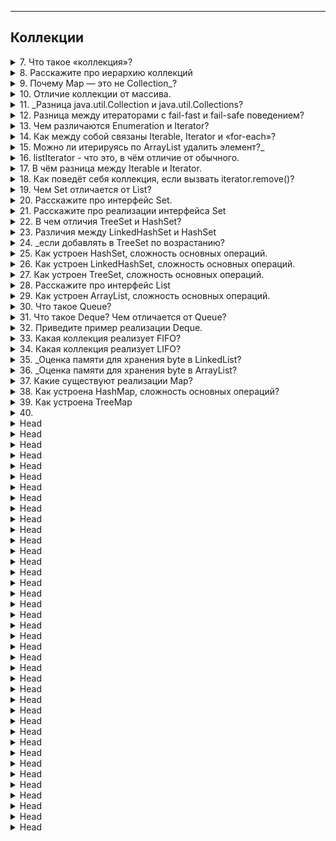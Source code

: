 
---
## Коллекции



<details>
        <summary>7. Что такое «коллекция»?</summary>

## Что такое «коллекция»?   

**Коллекция** —  это объект _(динамические структуры данных)_, который хранит набор элементов одного типа.   
✔ Позволяют хранить большое количество элементов.   
✔ Имеют гибкий размер (можно добавлять и удалять элементы).   
✔ Реализуют разные структуры данных (списки, множества, очереди).   

> Поддерживают **три** основные операции:
> * **Добавление** элементов в коллекцию.
> * **Удаление** элементов.
> * **Изменение** элементов.   








Коллекции обеспечивают эффективный доступ к данным, 
а также могут поддерживать различные принципы хранения 
и упорядочивания элементов.

---

```text
***** из методички *****
"Коллекция – это объект, который содержит набор объектов одного типа. Каждый из этих объектов в коллекции называется элементом. 
Коллекции - это хранилища или контейнеры, поддерживающие различные способы накопления и упорядочения объектов с целью обеспечения возможностей эффективного доступа к ним. 
Они представляют собой реализацию абстрактных структур данных, поддерживающих 
три основные операции:
добавление нового элемента в коллекцию;
удаление элемента из коллекции;
изменение элемента в коллекции.

Какие есть типы коллекций? Как они характеризуются?
- Set - неупорядоченное множество уникальных (по equals) объектов. Set откажется добавлять объект, если такой объект в нем уже есть.
- List - упорядоченный список объектов (в том числе одинаковых).
- Queue - очередь ждущих обработки объектов. По запросу выдает один самый приоритетный объект. Бывает очередь FIFO, бывает Priority.
- Map - множество объектов-пар вида ключ --> значение.
```
---
</details>



<details>
        <summary>8. Расскажите про иерархию коллекций</summary>

## Расскажите про иерархию коллекций

![Иерархия коллекций](/ITM/ITM01_Core2/imgs/2025-02-28_12-59-58.png)

🔹 **Какие есть типы коллекций?**
1. `Set` (**множество**)
> * Хранит **только уникальные элементы** (сравнение по `equals`).
> * Не гарантирует порядок (кроме `LinkedHashSet`, который сохраняет порядок добавления).
> 
2. `List` (**список**)
> * Хранит элементы **в упорядоченном виде** (_индексация поддерживается_).
> * Разрешает **дубликаты**.
> 
3. `Queue` (**очередь**)
> * Работает по принципу **FIFO** (_первым пришел – первым вышел_) или **по приоритету**.
> * Применяется для управления **потоками данных и обработки задач**.
> 
4. `Deque` (_Double-ended Queue_) — **двусторонняя очередь**. Появилась в Java 6
> * добавлять и удалять элементы  можно с обоих концов.
> * `ArrayDeque` — быстрая, но **не потокобезопасная**
> * `LinkedList` — медленнее, но поддерживает `null`
> 
5. `Set ` (**Множество, _только уникальные элементы_**)
> * `HashSet` (_Java 2_) — быстрая, **не гарантирует порядок**.
> * `LinkedHashSet` (_Java 4_) — сохраняет **порядок** добавления.
> * `TreeSet` (_Java 2_) — **отсортированное** множество (_реализует `SortedSet`_).
> > **Основные методы**:
> > * `add(e)`, `remove(o)`, `contains(o)`, `size()`, `isEmpty()`, `clear()` — основные операции.
> > * `iterator()`, `toArray()` — обход.
> > * `addAll(c)` — объединение.
> 
6. `SortedSet` (**интерфейс, расширяющий Set**) элементы хранятся в **отсортированном** порядке.
> * `TreeSet` — основан на `TreeMap`, сортирует по `Comparable` или _Comparator_
> > Основные методы:
> > * `first()`, `last()` — первый и последний элемент.
> > * `headSet(e)`, `tailSet(e)`, `subSet(e1, e2)` — подмножества. 
>
7. `NavigableSet ` (**расширение `SortedSet`**) добавляет навигацию.
> > Основные методы:
> > * `lower(e)`, `floor(e)`, `ceiling(e)`, `higher(e)` — поиск ближайших элементов.
> > * `pollFirst()`, `pollLast()` — удаление крайних элементов.
> > * `descendingSet()`, `descendingIterator()` — обратный порядок.

8. `Map` (**отображение**)
> * Хранит пары **ключ → значение**.
> * Ключи уникальны, а значения могут повторяться.
> * Не относится к Collection, но является частью Java Collections Framework.
> * [Дополнительно](https://vk.com/@devhut-chto-budet-esli-ne-pereopredelit-metody-equals-i-hashcode):
    > `HashMap`_: время поиска объекта в лучшем случае может быть **О(1)**,_
    > _в худшем (если все объекты имеют одинаковый хеш-код) **О(n)**_

9. `SortedMap` — (_упорядоченная **Map**_), сортируется **по ключам**.
> > Основные методы:
> > * `firstKey()`, `lastKey()` — первый и последний ключ.
> > * `headMap(k)`, `tailMap(k)`, `subMap(k1, k2)` — части карты.
> > * `comparator()` — используется ли свой компаратор.
> 

![Иерархия коллекций](/ITM/ITM01_Core2/imgs/2025-03-11_11-48-07.png)

```text
***** из методички *****
см. скрин выше.
```
---
</details>



<details>
        <summary>9. Почему Map — это не Collection_?</summary>

## Почему Map — это не Collection, в то время как List и Set являются Collection?

`Map` хранит пары "**ключ-значение**", а `Collection` — набор **отдельных** элементов.

**Основные отличия**:
> * У `Map` нет `iterator()`, так как можно итерироваться по **ключам**, **значениям** или **парам**.
> * В `Collection` элементы добавляются через `add()`, а в `Map` — через `put(key, value)`.
> * `Map` предоставляет `keySet()`, `values()`, `entrySet()`, но сам **не является** `Collection`.

Однако `Map` — часть **Java Collections Framework**.

```text
***** из методички *****
 Коллекция (List и Set) представляет собой 
 совокупность некоторых элементов 
(обычно экземпляров одного класса).

 Map -это совокупность пар "ключ"-"значение".
У map нет итерабл, не понятно по чему проводить итерацию
```
---
</details>



<details>
        <summary>10. Отличие коллекции от массива. </summary>

## Отличие коллекции от массива.

1. **Размер**: массив фиксирован, коллекции динамически расширяются.
2. **Изменяемость**: массив нельзя сделать неизменяемым, `final` защищает только ссылку. 
Коллекции могут быть **read-only**.
3. **Функциональность**: коллекции предлагают больше методов для работы с данными.
4. **Типы данных**: массивы поддерживают **примитивы и объекты**, 
коллекции — только **ссылочные типы** (_из-за параметризации_).

```text
***** из методички *****
1. Массивы имеют фиксированный размер при создании, коллекции динамически расширяются. 
2. У массивов нет защиты от изменений. final действует на ссылку, а не на массив. 
3. Коллекции могут разрешать чтение, но запрещать изменение содержимого. 
4. Коллекции имеют полное разнообразие методов. 
5. Коллекции работают только с элементами ссылочного типа, 
потому что они автоматически параметризированы.
"
```
---
</details>



<details>
        <summary>11. _Разница java.util.Collection и java.util.Collections?</summary>

## В чем разница между java.util.Collection и java.util.Collections?

* `Collection` — **корневой интерфейс** _Java Collections Framework_,   
определяющий базовые операции (`add()`, `remove()`, `contains()`, _итерацию и др._).


* `Collections` — утилитный класс со статическими методами для работы 
с коллекциями (_сортировка, синхронизация, создание неизменяемых коллекций и др._).

`Collection` — это **база** для всех коллекций, а   
`Collections` — **набор вспомогательных методов** для их обработки.

```text
***** из методички *****

Класс java.util.Collections содержит исключительно 
статические методы для работы с коллекциями. 
В них входят методы, реализующие полиморфные алгоритмы 
(такие алгоритмы, использование которых 
возможно с разными видами структур данных), 
"оболочки", возвращающие новую коллекцию с инкапсулированной 
указанной структурой данных и некоторые другие методы. 

java.util.Collection - это корневой 
интерфейс Java Collections Framework. 
Этот интерфейс в основном применяется там, 
где требуется высокий уровень абстракции, 
например, в классе java.util.Collections.
```
---
</details>



<details>
        <summary>12. Разница между итераторами с fail-fast и fail-safe поведением?</summary>

## Какая разница между итераторами с `fail-fast` и `fail-safe` поведением? (_С примерами_)

* **Fail-safe**: Итератор работает с **копией коллекции**, поэтому изменения 
  в оригинальной коллекции во время итерации **не приводят к исключениям**.   
  Такой итератор **не вызывает** исключений при модификации коллекции.   
**Пример**: `ConcurrentHashMap`, `CopyOnWriteArrayList`, `CopyOnWriteArrayList`.


* **Fail-fast**: Итератор **сразу** генерирует `ConcurrentModificationException`, если коллекция 
  изменяется во время итерации.   
  Такой итератор **быстрее**, но **не защищает** от изменений коллекции.   
**Пример**: `ArrayList`, `LinkedList`, `Vector`, `Hashtable`.

```text
***** из методички *****

 Итератор fail-safe не вызывает исключений 
 при изменении структуры коллекции, 
 потому что работает с её клоном.
   Пример fail-safe - CopyOnWriteArrayList 
   и итератор keySet коллекции ConcurrentHashMap.

 Итератор fail-fast генерирует исключение 
 ConcurrentModificationException, 
 если коллекция меняется во время итерации, 
 но работает быстрее.
   Пример fail-fast - Vector и Hashtable."
```
---
</details>



<details>
        <summary>13. Чем различаются Enumeration и Iterator?</summary>

##  Чем различаются Enumeration и Iterator?

**Iterator** был введен в **Java 2** для замены **Enumeration** и рекомендуется к использованию.

📌 **Главные отличия**:
1. 🔹 **Удаление элементов**:
* **Enumeration** ❌ не позволяет удалять элементы.
* **Iterator** ✅ предоставляет метод `remove()`.

2. 🔹 **Читаемость кода**:
* В Iterator изменены названия методов для удобства:
> * `hasNext()` вместо `hasMoreElements()`.
> * `next()` вместо `nextElement()`.

3. 🔹 **Современность**:
* **Enumeration** применяется в устаревших коллекциях (`Vector`, `Stack`).
* **Iterator** работает со **всеми** современными коллекциями.

🚀 **Вывод**: Всегда используйте Iterator, так как он более функциональный и удобный.

```text
***** из методички *****
Iterator имеет больше методов работы с коллекциями 
  и был специально введен в java2, вместо Enumeration(interface). 
  Рекоммендуется юзать Iterator.

Оба интерфейса предназначены для обхода коллекции, но есть различия:
-с помощью Enumeration нельзя добавлять/удалять элементы;
-в Iterator исправлены имена методов для повышения читаемости кода (Enumeration.hasMoreElements() соответствует Iterator.hasNext(), Enumeration.nextElement() соответствует Iterator.next() и т.д);
-Enumeration присутствуют в устаревших классах, таких как Vector/Stack, тогда как Iterator есть во всех современных коллекциях.
```
---
</details>



<details>
        <summary>14. Как между собой связаны Iterable, Iterator и «for-each»?</summary>

## Как между собой связаны `Iterable`, `Iterator` и «`for-each`»?

**Связь `Iterable`, `Iterator` и `for-each`**
* ✅ `Iterable` (_с  Java 5_) — **интерфейс**, который должны реализовать классы, 
чтобы их можно было перебирать в `for-each`. 
Он **требует** реализации ~~единственного~~ метода `iterator()`, возвращающего `Iterator`.
* ✅ `Iterator` (_с Java 2 в 1998г._) выполняет фактический обход коллекции (_методы: `hasNext()`, `next()`, `remove()`_).
* ✅ `for-each` (_с Java 5 в 2004г. ,`for (T item : collection)`_) **скрывает** работу итератора, делая код лаконичнее.


🔹 **Ограничение**: В `for-each` **нельзя удалять** элементы, так как итератор остается скрытым.   
🔹 **Расширяемость**: Любой класс, реализующий `Iterable`, **можно** использовать в `for-each`.

```text
***** из методички *****
- Классы, реализующие интерфейс Iterable, 
могут применяться в конструкции forEach, которая использует Iterator.

- При работе с forEach нельзя одновременно «идти по коллекции циклом» 
и удалять из неё элементы. Это всё из-за устройства итератора.

- В цикле forEach использование итератора скрыто полностью. (позволяет сделать код лаконичнее)

- Цикл forEach можно использовать для любых объектов, которые поддерживают итератор. 

Т.е. ты можешь написать свой класс, добавить ему метод iterator() 
и сможешь использовать его объекты в правой части конструкции forEach.
```
---
</details>



<details>
        <summary>15. Можно ли итерируясь по ArrayList удалить элемент?_</summary>

## Можно ли итерируясь по `ArrayList` удалить элемент? Какое вылетит исключение?

🔹 **Да**, но только через `Iterator.remove()`.

Если удалять элемент напрямую (`list.remove(i)`) во время итерации в `for-each` или `for`, 
произойдет `ConcurrentModificationException`, так как `ArrayList` — `fail-fast` 
и **отслеживает** изменения структуры коллекции.

```text
***** из методички *****
Только через Iterator.remove(), 
иначе будет ConcurrentModificationException
сразу после удаления.
```
---
</details>



<details>
        <summary>16. listIterator - что это, в чём отличие от обычного.</summary>

## `listIterator` - что это, в чём отличие от обычного?

`ListIterator` — это **расширенная** версия `Iterator`, предназначенная **только** для `List`.

* **Направление**:
> * `Iterator` двигается только **вперед** (`next()`).
> * `ListIterator` — в **обоих** направлениях (`next()` и `previous()`).

* **Позиционирование**:   
> `ListIterator` указывает **между** элементами (`nextIndex()`, `previousIndex()`),   
> а **не на конкретный** элемент `Iterator`.


* **Изменение списка**:
> * `Iterator` поддерживает **только** `remove()`.
> * `ListIterator` позволяет **добавлять** (`add()`), **удалять** (`remove()`) 
> и **заменять** (`set()`) элементы.

```text
***** из методички *****
"- ListIterator расширяет интерфейс Iterator
- ListIterator может быть использован только для перебора элементов коллекции List;
- Iterator позволяет перебирать элементы только в одном направлении, при помощи метода next(). 
Тогда как ListIterator позволяет перебирать список в обоих направлениях, 
при помощи методов next() и previous();
- ListIterator не указывает на конкретный элемент: его текущая позиция 
располагается между элементами, которые возвращают методы previous() и next().
- При помощи ListIterator можно модифицировать список, добавляя/удаляя элементы 
с помощью методов add() и remove(). Iterator не поддерживает данного функционала. 
```
---
</details>



<details>
        <summary>17. В чём разница между Iterable и Iterator. </summary>

## В чём разница между `Iterable` и `Iterator`?
🔹 `Iterable<T>`— **интерфейс**, представляющий коллекцию, по которой можно итерироваться (`for-each`).    
Содержит **единственный** метод `iterator()`, возвращающий `Iterator<T>`.


🔹 `Iterator<T>` — **объект**, предоставляющий методы для **последовательного 
обхода** элементов (`hasNext()`, `next()`, `remove()`).


📌 `Iterable` — это **контейнер**, а `Iterator` — **механизм** перебора внутри него.

```text
***** из методички *****
Iterable - Он не имеет никакого состояния 
итерации, такого как текущий элемент". 
Проходит все. Вместо этого, 
он имеет один метод, который производит 
Iterator. forEach ()

Iterator - это интерфейс с состоянием 
итерации. Это позволяет проверить, 
если он имеет больше элементов с помощью hasNext() 
и перейти к следующему элементу с помощью next().

Iterable должен быть в состоянии произвести 
любое количество действующих Iterators.

Интерфейс Iterable содержит 
только один абстрактный метод.
```
---
</details>



<details>
        <summary>18. Как поведёт себя коллекция, если вызвать iterator.remove()?</summary>

## Как поведёт себя коллекция, если вызвать `iterator.remove()`?

🔹 **Если** перед `iterator.remove()` был вызван `iterator.next()`, элемент **будет удалён**.   
🔹 В противном случае выбросится `IllegalStateException`.

Удаление через `remove()` безопасно, тогда как удаление элемента коллекции 
иными способами во время итерации может привести к `ConcurrentModificationException`.

```text
***** из методички *****
Если вызову iterator.remove() предшествовал вызов iterator.next(),
 то iterator.remove() удалит элемент коллекции, на который указывает итератор, 
 в противном случае будет выброшено IllegalStateException().
 
Попытка удаления элемента при итерации с помощью цикла приведет к исключению.
```
---
</details>



<details>
        <summary>19. Чем Set отличается от List?</summary>

## Чем Set отличается от List?

1. `List` допускает **дубликаты**, `Set` хранит только **уникальные** элементы.
2. `List` сохраняет **порядок** добавления, `Set` **не гарантирует** порядок 
(_кроме LinkedHashSet и TreeSet_).
3. `Set` быстрее при поиске (_`HashSet` имеет `O(1)`_), тогда как `List` 
требует обхода (`O(n)` _в худшем случае_).
4. `TreeSet` и `SortedSet` обеспечивают **сортировку** элементов, в отличие от обычных `Set`.

```text
***** из методички *****
1) List позволяет дублировать элементы.
 Set содержит только уникальные элементы.
2) List - упорядоченная последовательность 
 элементов (LinkedList, ArrayList, Vector), тогда как 
3) Set — это отдельный список неупорядоченных
 элементов (HashSet, LinkedHashSet, TreeSet).
 
Хотя Set предоставляет другую альтернативу SortedSet, 
которая может хранить элементы Set в определенном 
порядке сортировки, определенные методами 
Comparable и Comparator для объектов, 
хранящихся в Set.
```
---
</details>



<details>
        <summary>20. Расскажите про интерфейс Set.</summary>

## Расскажите про _интерфейс_ `Set`

`Set` расширяет `Collection`, но не добавляет новых методов, а лишь изменяет их поведение.

**Основные характеристики:**

* Хранит только уникальные элементы (_определяется через `equals()` и `hashCode()`_).
* Не гарантирует порядок элементов (_кроме `LinkedHashSet` и `TreeSet`_).
* `add()` возвращает `true`, если элемент **добавлен**, и `false`, если он **уже был** в `Set`.
* Допускается не более одной `null`-ссылки (_в `HashSet` и `LinkedHashSet`, но не в `TreeSet`_).

```text
***** из методички *****
Интерфейс Set расширяет интерфейс Collection. 

Set не добавляет новых методов, 
только вносит изменения унаследованные.

Set - неупорядоченный набор неповторяющихся элементов
В частности, метод add() добавляет элемент в коллекцию 
и возвращает true, если не было такого элемента.

Разрешено наличие только одной ссылки типа null.
```
---
</details>



<details>
        <summary>21. Расскажите про реализации интерфейса Set</summary>

## Расскажите про реализации _интерфейса_ `Set`

**Основные реализации `Set`:**

* 🔹 `HashSet` – неупорядоченное хранение, основано на `HashMap`, 
быстрая _вставка/ поиск/ удаление_ (`O(1)` _в среднем_).


* 🔹 `TreeSet` – реализует `SortedSet`, хранит элементы в **отсортированном** (`NavigableSet`) порядке 
(_по `Comparable` или `Comparator`_), основан на `TreeMap`/ **красно-черном дереве** (`O(log n)` _на операции_).


* 🔹 `LinkedHashSet` – сохраняет **порядок вставки**, благодаря связанному списку 
внутри хэш-таблицы. По скорости **уступает** `HashSet`.


* 🔹 `EnumSet` – **оптимизирован** для `enum`, работает **быстрее остальных**.

```text
***** из методички *****
В HashSet порядок добавления элементов будет непредсказуемым - 
используется хэширование для ускорения выборки.

В TreeSet объекты хранятся отсортированными по возрастанию 
из-за применения к/ч дерева.

LinkedHashSet хранит элементы в порядке добавления.
```
---
</details>




<details>
        <summary>22. В чем отличия TreeSet и HashSet?</summary>

## В чем отличия `TreeSet` и `HashSet`?

* **Производительность**: `HashSet` **быстрее** (_`O(1)` ~~в среднем~~), `TreeSet` медленнее (`O(log n)` ~~в среднем~~_).
* **Порядок хранения**: `HashSet` **не сохраняет** порядок элементов, 
`TreeSet` хранит их в **отсортированном** порядке.
* **Структура**: `HashSet` основан на **хэш-таблице**, `TreeSet` – на **красно-черном дереве**.
* **Дополнительные возможности**: `TreeSet` реализует `NavigableSet`, 
поддерживает операции работы с диапазонами (_`headSet()`, `tailSet()` и т. д._).

📌 `TreeSet` – если нужна **сортировка**, `HashSet` – если важна **скорость**.

```text
***** из методички *****
HashSet быстрее, чем TreeSet .
В HashSet элементы в случайном порядке, 
 в TreeSet в отсортированном.
 
HashSet обеспечивает постоянную производительность - О(1) - 
для большинства операций, таких как add () , remove () и contains () , 
по сравнению с временем log(n), предлагаемым TreeSet.
```
---
</details>



<details>
        <summary>23. Различия между LinkedHashSet и HashSet</summary>

## Чем `LinkedHashSet` отличается от `HashSet`?

* **Порядок хранения**: `LinkedHashSet` сохраняет **порядок** вставки, `HashSet` — **нет**.
* **Структура**: `LinkedHashSet` основан на `LinkedHashMap` 
  _(связный список + HashMap)_, а `HashSet` — только  `HashMap`.
* **Производительность**: `LinkedHashSet` немного **медленнее** из-за дополнительной структуры связного списка.
* **Использование памяти**: `LinkedHashSet` требует **больше памяти** из-за хранения связей между элементами.

📌 `LinkedHashSet` – если важен **порядок**, `HashSet` – если нужна **максимальная скорость**.

```text
***** из методички *****
Основное различие в том, что LinkedHashSet 
сохраняет порядок вставки элементов,  а HashSet - нет. 
В основе LinkedHashSet лежит LinkedHashMap вместо HashMap. 
Благодаря этому порядок элементов при обходе коллекции 
является идентичным порядку добавления элементов
```
---
</details>



<details>
        <summary>24. _если добавлять в TreeSet по возрастанию?</summary>

## Что будет, если добавлять элементы в `TreeSet` по возрастанию?

При добавлении элементов в `TreeSet` по **возрастанию** производительность **останется** `O(log n)` 
на каждую _вставку_, но балансировка дерева (_основанного на `TreeMap`_) будет **минимальной**.   
Это делает операции **чуть быстрее**, чем при хаотичном порядке вставки.

📌 Это **оптимальный** случай для `TreeSet`, так как меньше перестроений дерева.

Структура при этом не **изменится**, так как `TreeSet` всегда поддерживает сортировку 
с помощью **красно-черного дерева**.

Элементы будут автоматически **упорядочены**, независимо от порядка вставки.

```text
***** из методички *****
TreeSet все равно в каком порядке вы добавляете в него элементы, 
так как в основе TreeSet лежит красно-черное дерево, 
которое умеет само себя балансировать и хранить элементы по возрастанию. 
```
---
</details>



<details>
        <summary>25. Как устроен HashSet, сложность основных операций.</summary>

## Как устроен `HashSet`, сложность основных операций?

`HashSet` основан на `HashMap`, где добавляемые элементы выступают в роли **ключей**, 
а в качестве **значений** используется фиктивный объект (`private static final Object PRESENT`) / _заглушка_.   
> Использование **объекта-заглушки** вместо `null` позволяет:
> * **Избежать** `NullPointerException` – работа с `null` требует дополнительных проверок.
> * **Гарантировать корректную логику** – заглушка может содержать предсказуемое поведение.
> * **Оптимизировать производительность** – частые проверки на `null` замедляют код.
> * **Обеспечить потокобезопасность** – `null` может привести к `ConcurrentModificationException`.
> * **Упростить отладку** – объект-заглушка дает **больше информации**, чем `null`.   
> 
> Пример: `Collections.emptyList()` вместо `null` для возвращаемого списка.

> С `Java 8` при достижении **порога коллизий** (`TREEIFY_THRESHOLD = 8`) _связные списки_
> заменяются на _сбалансированные деревья_ _(`TreeNode`, аналогичные `TreeMap`)_,
> что снижает сложность поиска до `O(log n)` в худшем случае.   
> (Обратное преобразование _в связные списки_ произойдет при `TREEIFY_THRESHOLD =< 6`).       
> Дерево создается **только если общее число бакетов (capacity) ≥ 64**.   
> Если _бакетов_ меньше, сначала просто увеличивается размер `HashMap`

**Сложность основных операций:**
* **Добавление** (_add_) – `O(1)` в среднем, `O(n)` в **худшем** случае (`при коллизиях`).
* **Удаление** (_remove_) – `O(1)` в среднем.
* **Поиск** (_contains_) – `O(1)` в среднем.
* `iterator()` – `O(h/n)` на элемент, где `h` — размер таблицы, `n` — количество элементов.

📌 Работает **быстрее**, чем `TreeSet`, но **без** упорядоченности элементов.

![HashSet - Временя сложность основных операций](/ITM/ITM01_Core2/imgs/2025-02-28_20-37-57.png)

```text
***** из методички *****
Все классы, реализующие интерфейс Set, внутренне поддерживаются реализациями Map. 
HashSet хранит элементы с помощью HashMap. 
Значение, которые мы передаем в HashSet, является ключом к объекту HashMap, 
а в качестве значения используется Object.
```
---
</details>



<details>
        <summary>26. Как устроен LinkedHashSet, сложность основных операций.</summary>

## Как устроен `LinkedHashSet`? Сложность основных операций.

`LinkedHashSet` — это реализация `Set`, основанная на `LinkedHashMap`.
* Использует `HashMap` для хранения элементов (как `HashSet`).
* Дополнительно поддерживает **двусвязный список** для сохранения порядка вставки.

**Сложность основных операций:** (_`n` — количество элементов_)
* **Добавление** (_add_) – `O(1)` в среднем _(если **нет коллизий**, иначе `O(log n)` при деревьях)_.
* **Удаление** (_remove_) – `O(1)` в среднем _(`O(log n)` при деревьях)_.
* **Поиск** (_contains_) – `O(1)` в среднем _(`O(log n)` при деревьях)_.
* **Итерация** (_iterator_) – `O(n)` _(в порядке вставки)_

**Преимущество** `LinkedHashSet` перед `HashSet` – **сохранение порядка** добавления элементов при итерации.

![LinkedHashSet - Временя сложность основных операций](/ITM/ITM01_Core2/imgs/2025-02-28_20-43-53.png)

```text
***** из методички *****
В его основе лежит LinkedHashMap. 
Благодаря этому порядок элементов при обходе коллекции 
является идентичным порядку добавления элементов
```
---
</details>



<details>
        <summary>27. Как устроен TreeSet, сложность основных операций.</summary>

## Как устроен `TreeSet`? Сложность основных операций.

🔹 `TreeSet` (основан на `NavigableMap<E,Object>`) и внутри использует `TreeMap`, и представляет собой
**самобалансирующееся красно-черное дерево**, где ключами выступают сами элементы множества.

🔹 **Сложность основных операций** (_`n` — количество элементов_):
* **Добавление** (_add_) – `O(log n)`
* **Удаление** (_remove_) – `O(log n)`
* **Поиск** (_contains_) – `O(log n)`
* **Итерация** (_iterator_) – `O(n)` (в отсортированном порядке)

🔹 **Особенности**:   
✔ Элементы хранятся **в отсортированном порядке** (по `Comparable` или `Comparator`).   
✔ Поддерживает **навигационные методы** (`higher()`, `lower()`, `ceiling()`, `floor()`).   
✔ Более **медленный**, чем HashSet, но **гарантирует порядок**.   

![TreeSet - Временя сложность основных операций](/ITM/ITM01_Core2/imgs/2025-02-28_20-48-36.png)

```text
***** из методички *****
Время для базовых операций - Логарифмическое время.

Гарантирует порядок элементов - в основе лежит красно-черное дерево, 
которое умеет само себя балансировать.

Не предоставляет каких-либо параметров для настройки производительности

Предоставляет дополнительные методы 
для упорядоченного списка: first(), last(), headSet(), tailSet()"
```
---
</details>



<details>
        <summary>28. Расскажите про интерфейс List</summary>

## Расскажите про интерфейс `List`

`List` — это **упорядоченная коллекция**, которая хранит элементы 
**в порядке их добавления** и допускает дубликаты.

🔹 **Основные особенности**:   
* Позволяет обращаться к элементам **по индексу** (`get(int index)`).
* Поддерживает вставку и удаление элементов **в середине списка** 
(`add(int index, E element)`, `remove(int index)`).
* Содержит методы **поиска** элементов (`indexOf(E e)`, `lastIndexOf(E e)`).
* Может итерироваться **в обе стороны** с помощью `ListIterator`.

🔹 **Основные реализации**:
* `ArrayList` – быстрая индексация (O(1)), но медленные вставка/удаление (O(n)).
* `LinkedList` – быстрое добавление/удаление (`O(1)`), 
но **медленный доступ по индексу** `(O(n))`.
* `Vector` – как `ArrayList`, но синхронизированный (_устаревший_).

```text
***** из методички *****
Контейнер List хранит элементы в порядке добавления. 
Интерфейс List дополняет Collection несколькими методами, 
обеспечивающими вставку и удаление элементов в середине списка.
```
---
</details>



<details>
        <summary>29. Как устроен ArrayList, сложность основных операций.</summary>

## Как устроен `ArrayList`? Сложность основных операций.

🔹 **Устройство** `ArrayList`   
`ArrayList` основан на **динамическом массиве**, 
который **автоматически расширяется** при нехватке места (_базово в **1,5 раза**_).
При создании в конструкторе можно прописать **инициализационный размер** массива, 
иначе он будет `initialCapacity = 10` (При добавлении первого элемента).

🔹 **Механизм работы**:   
* При добавлении нового элемента **без выхода за границы массива** — операция `O(1)`.
* Если массив переполняется, **создается новый массив** увеличенного размера 
(_обычно в **1.5 раза** больше_), и все элементы **копируются** в него — 
это **дорогостоящая операция** (`O(n)`).
* **Удаление** и **вставка в середину списка** требует сдвига элементов → `O(n)`.
* **Поиск по индексу** (`get(int index)`) выполняется за `O(1)`, 
так как массив предоставляет **прямой доступ** к элементам.

🔹 **Особенности**:   
* **Нет автоматического сжатия** массива при удалении элементов. Можно вручную вызвать `trimToSize()`.
* **Не потокобезопасен** (_если нужна потокобезопасность, лучше использовать `CopyOnWriteArrayList`_).

| Операция | Средняя сложность | Худший случай |
|----------|------------------|--------------|
| Доступ по индексу (`get(int index)`) | O(1) | O(1) |
| Установка элемента (`set(int index, E element)`) | O(1) | O(1) |
| Добавление в конец (`add(E element)`) | O(1) амортизированное | O(n) (при расширении) |
| Добавление по индексу (`add(int index, E element)`) | O(n) | O(n) |
| Удаление по индексу (`remove(int index)`) | O(n) | O(n) |
| Поиск (`contains(Object o)`) | O(n) | O(n) |
| Очистка (`clear()`) | O(n) | O(n) |

💡 **Детали**:
- **Добавление в конец (`add(E element)`)** в среднем `O(1)`, но если требуется расширение массива, 
то копирование всех элементов в новый массив даёт `O(n)`.
- **Удаление и вставка по индексу** требуют сдвига элементов, что делает их `O(n)`.
- **Поиск элемента (`contains(Object o)`)** требует линейного перебора, так как `ArrayList` не отсортирован.

🚀 **Когда использовать** `ArrayList`?
- Когда важен **быстрый доступ по индексу** (`O(1)`).   
- Если **добавление** элементов происходит **в конец** списка.   
- Если операции **вставки/удаления редки** (_иначе лучше использовать_ `LinkedList`).

![ArrayList - Временя сложность основных операций](/ITM/ITM01_Core2/imgs/2025-02-28_20-59-02.png)

```text
***** из методички *****
ArrayList реализован внутри в виде обычного массива. 
Поэтому при вставке элемента в середину, приходится 
сначала сдвигать на один все элементы после него, 
а уже затем в освободившееся место вставлять новый элемент.

Механизм автоматического «расширения» массива существует, 
а вот автоматического «сжатия» нет, 
можно только явно выполнить «сжатие» командой trimToSize()"
```
---
</details>



<details>
        <summary>30. Что такое Queue?</summary>

## Что такое `Queue`?

🔹 `Queue` — это интерфейс в _Java_, представляющий **очередь** (`FIFO — First In, First Out`).   
Очередь работает по принципу: `первый вошел — первый вышел`, 
т.е. элементы добавляются **в конец** и **удаляются из начала**.

🔹 **Основные характеристики**:   
* Обычно работает по принципу `FIFO` (_первый пришел — первый ушел_).
* Некоторые реализации поддерживают другие стратегии 
(_например, `PriorityQueue` сортирует элементы **по приоритету**_).
* В отличие от `List`, `Queue` предназначен **для обработки** 
элементов, а не просто для хранения.

---

🔹 **Основные операции/ методы `Queue`**

| Операция                        | Метод           | Описание |
|----------------------------------|-----------------|----------|
| Добавление                       | `offer(E e)`    | Добавляет элемент (возвращает `true` или `false`, если очередь ограничена). |
| Добавление (с исключением)       | `add(E e)`      | Добавляет элемент (выбрасывает `IllegalStateException`, если очередь переполнена). |
| Удаление                         | `poll()`        | Удаляет и возвращает первый элемент (или `null`, если очередь пуста). |
| Удаление (с исключением)        | `remove()`      | Удаляет и возвращает первый элемент (выбрасывает `NoSuchElementException`, если очередь пуста). |
| Просмотр первого элемента       | `peek()`        | Возвращает первый элемент, но не удаляет (или `null`, если очередь пуста). |
| Просмотр (с исключением)        | `element()`     | Возвращает первый элемент, но не удаляет (выбрасывает `NoSuchElementException`, если пусто). |

---

**Основные реализации `Queue`**
1. `LinkedList` (_реализует_ `Queue` / **двусвязный список**)
   * Основан на **двусвязном списке**.
   * Подходит, если важны **вставка и удаление в начале/конце** (`O(1)`).
   * Может работать и как `Queue`, и как `Deque` (двусторонняя очередь).
   

2. `ArrayDeque` (_лучше, чем_ `LinkedList` / **массив**)
   * Основан на **динамическом массиве**.
   * Быстрее `LinkedList`, так как нет затрат на указатели.
   * `O(1)` на добавление и удаление в **начало/конец**.
   * Используется в качестве `Deque` (_двусторонней очереди_).
    

3. `PriorityQueue` (_очередь с приоритетом_ / **Двоичная куча (_на основе массива_)**)
    * Основана на **двоичной куче**.
   * Элементы хранятся **не по порядку добавления**, а по **приоритету**.
   * `O(log n)` на добавление и удаление.
   * Не поддерживает `null`.

💡 **Лучшая реализация** для большинства случаев — `ArrayDeque`, 
так как он быстрее `LinkedList` из-за отсутствия указателей и работает в `O(1)`.


---
🔹 **Отличие от `Deque`**:
* `Queue` работает только с одного конца (`FIFO`).
* `Deque` позволяет добавлять и удалять элементы **с обоих концов** 
(_работает и как **очередь**, и как **стек**_).

---
🔹 **Когда использовать `Queue`**?   
* Когда нужно обрабатывать элементы в порядке добавления (FIFO).   
* Для реализации буферов, задач, обработчиков событий.   
* Когда важна эффективность O(1) при удалении и добавлении в начало/конец (ArrayDeque быстрее LinkedList).   

💡  **Если нужен стек (LIFO) → лучше использовать `Deque`.**

---
```text
***** из методички *****
Queue - коллекция, предназначенная для хранения 
элементов в порядке, нужном для их обработки. 
Очереди обычно, но не обязательно, упорядочивают элементы в FIFO (first-in-first-out) порядке.
```
---
</details>



<details>
        <summary>31. Что такое Deque? Чем отличается от Queue?</summary>

## Что такое `Deque`? Чем отличается от `Queue`?

`Deque` (_Double-Ended Queue_) — это интерфейс, представляющий **двустороннюю очередь**, 
которая расширяет интерфейс `Queue`.   
В отличие от обычной очереди, `Deque` 
позволяет добавлять и удалять элементы **как с начала, так и с конца** коллекции.

| Функция             | Queue (обычная очередь)       | Deque (двусторонняя очередь)    |
|---------------------|-----------------------------|---------------------------------|
| **Добавление в начало** | ❌ Queue этого не позволяет | ✅ Deque позволяет (`addFirst()`, `offerFirst()`) |
| **Добавление в конец**  | ✅ `add()`, `offer()`       | ✅ `addLast()`, `offerLast()`   |
| **Удаление с начала**   | ✅ `poll()`, `remove()`     | ✅ `pollFirst()`, `removeFirst()` |
| **Удаление с конца**    | ❌ Queue этого не позволяет | ✅ `pollLast()`, `removeLast()` |
| **Режим работы**        | Только FIFO                | FIFO и LIFO (как стек)         |

🔹 **Особенности** `Deque`:

* Двусторонняя очередь: можно работать как с передней (головой), так и с задней (хвостом) частью очереди.


* Методы для работы с обоими концами:
> * `addFirst(E e)` — добавляет элемент **в начало**.
> * `addLast(E e)` — добавляет элемент **в конец**.
> * `removeFirst()` — удаляет элемент **с начала**.
> * `removeLast()` — удаляет элемент **с конца**.
> * `getFirst()` — возвращает **первый** элемент (_не удаляя_).
> * `getLast()` — возвращает **последний** элемент (_не удаляя_).

🔹 **Отличия от** `Queue`:   
* В отличие от `Queue`, который обычно работает по принципу **FIFO** (_первый пришел — первый ушел_), 
`Deque` может работать как **FIFO** (_для реализации очереди_) или как **LIFO** (_для реализации стека_).   
* `Queue` ограничен операциями **на одном конце** (_обычно на конце с хвоста_), 
  тогда как `Deque` позволяет манипулировать элементами **с обеих сторон** коллекции.

🔹 **Пример использования** `Deque`:   
* Можно использовать как очередь (FIFO) или как стек (LIFO). Например, для реализации двусторонней очереди для обработки элементов с разными приоритетами.

🔹 **Рекомендации**:
* Вместо устаревшего `Stack` рекомендуется использовать `Deque`, так как его методы 
более гибкие и удобные для работы как с концами коллекции.

🔹 **Реализации**:   
* `ArrayDeque` — реализация, основанная **на массиве**, наиболее эффективна для использования в качестве **двусторонней очереди**.    
* `LinkedList` — также реализует интерфейс `Deque` и предоставляет поддержку двусторонней очереди 
с использованием **двусвязного списка**.

🔹 **Когда использовать `Deque`**?
* Когда нужно работать и как с очередью (`FIFO`), и как со стеком (`LIFO`).   
* Если требуется удаление и добавление с обоих концов.   
* Если нужен быстрый доступ к первому и последнему элементу.   

💡 **Лучший выбор**: `ArrayDeque`, так как он **быстрее** `LinkedList` и `Stack`.

```text
***** из методички *****
Deque - двухстороняя очередь, расширяет queue. 
Он отличается от Queue тем, что можно добавлять 
и удалять элементы как в хвосте так и в голове. 
Количество методов удваивается. 
Пример:
 addFirst(E e);
 addLast(E e);
 
Помимо этого реализации интерфейса Deque 
могут строится по принципу FIFO, либо LIFO.

Реализации и Deque, и Queue обычно не переопределяют 
методы equals() и hashCode(), 
а используются методы класса Object, 
основанные на сравнении ссылок.

Рекомендуется использовать вместо устравшего Stack.
```
---
</details>



<details>
        <summary>32. Приведите пример реализации Deque.</summary>

## Приведите пример реализации Deque.

**Примеры реализации `Deque` в Java**    
`Deque` (_двусторонняя очередь_) может быть реализована через `LinkedList`, 
`ArrayDeque` и `Stack` (_но `Stack` устарел, лучше использовать `Deque`_).

1. `LinkedList` как `Deque`   
```java
     Deque<Integer> deque = new LinkedList<>();
     deque.addFirst(1);
     deque.addLast(2);
     System.out.println(deque.removeFirst()); // 1
```
   
2. `ArrayDeque` – **эффективный вариант**   
```java
     Deque<Integer> deque = new ArrayDeque<>();
     deque.offerFirst(10);
     deque.offerLast(20);
     System.out.println(deque.pollLast()); // 20
```
3. **`Stack` через `Deque` (_современный подход вместо_ `Stack`)**   
```java
 Deque<Integer> stack = new ArrayDeque<>();
 stack.push(5);
 stack.push(10);
 System.out.println(stack.pop()); // 10
```

💡 **Лучший выбор** – `ArrayDeque`, так как он **быстрее**. чем `LinkedList` 
и более **предпочтителен** для работы со стеком и очередью.

```text
***** из методички *****
Linked list, Stack, ArrayDeque
```
---
</details>



<details>
        <summary>33. Какая коллекция реализует FIFO?</summary>

## Какая коллекция реализует `FIFO`?

Для реализации `FIFO` (`First-In, First-Out`) используется `Queue`.

Основные реализации Queue:

1. `LinkedList` – **двусвязный список**, поддерживает `Queue`.
```java
    Queue<Integer> queue = new LinkedList<>();
    queue.offer(1);
    queue.offer(2);
    System.out.println(queue.poll()); // 1 (FIFO)

    ArrayDeque – эффективная очередь без блокировок.
```

2. `ArrayDeque` – эффективная очередь **без блокировок**.
```java
    Queue<Integer> queue = new ArrayDeque<>();
    queue.offer(10);
    queue.offer(20);
    System.out.println(queue.poll()); // 10 (FIFO)

    PriorityQueue – не гарантирует строгий FIFO, упорядочивает элементы по приоритету.
```

3. `PriorityQueue` – не гарантирует строгий **FIFO**, упорядочивает элементы по приоритету.
```java
    Queue<Integer> queue = new PriorityQueue<>();
    queue.offer(3);
    queue.offer(1);
    queue.offer(2);
    System.out.println(queue.poll()); // 1 (по приоритету, не FIFO)
```

**Лучшая реализация для FIFO?**   
✅ `ArrayDeque` – самый **быстрый** и без лишней памяти на ссылки (_в отличие от `LinkedList`_).

```text
***** из методички *****
Queue
```
---
</details>



<details>
        <summary>34. Какая коллекция реализует  LIFO?</summary>

## Какая коллекция реализует `LIFO`? 

Для реализации **LIFO** (_**Last-In, First-Out**_) используется `Stack`, 
но в современном коде **предпочтительнее** `Deque`.

**Основные реализации LIFO:**
1. `ArrayDeque` (_**рекомендуется** вместо `Stack`_)
```java
     Deque<Integer> stack = new ArrayDeque<>();
     stack.push(1);
     stack.push(2);
     System.out.println(stack.pop()); // 2 (LIFO)
```
**Почему** `ArrayDeque`?   
✅ Быстрее `Stack` (_нет синхронизации_).   
✅ Использует **массив**, без лишней памяти на ссылки (_как в `LinkedList`_).   

2. `Stack` (_устарел, но все еще используется_)   
```java
     Stack<Integer> stack = new Stack<>();
     stack.push(10);
     stack.push(20);
     System.out.println(stack.pop()); // 20 (LIFO)
```
❌ `Stack` – это **устаревший** наследник `Vector`, синхронизирован, но **менее** эффективен.   

3. `Vector` (_не используется для **LIFO**, но `Stack` его наследует_)   
   `Vector` – это **устаревший** динамический массив с синхронизацией, но сам не является **LIFO**.   

**Вывод**:   
✅ Лучший выбор – `ArrayDeque` (быстро, без синхронизации).   
❌ `Stack` – устарел, но еще встречается.

```text
***** из методички *****
Vector, ArrayDeque
```
---
</details>



<details>
        <summary>35. _Оценка памяти для хранения byte в LinkedList?</summary>

## Оцените количество памяти на хранение одного примитива типа `byte` в `LinkedList`?

**Оценка памяти для хранения `byte` в `LinkedList`**   

🔹 В `LinkedList` каждый элемент (`Node`) хранит:   
* **Данные** (`byte`) → 1 байт, но упаковывается (_padding_).
* **Ссылки на соседние узлы** (_`prev` и `next`_) → по **4 байта** (_x32_) или **8 байт** (_x64_).
* **Объект** `Node` → служебная информация JVM (_~8 байт_).

🔹 **Подсчет для x32 JVM:**
* `byte` (_упаковка_) → **8 байт**.
* **Две ссылки** (`prev`, `next`) → 2 × 4 = **8 байт**.
* **Объект** `Node` (_служебные данные_) → **8 байт**.
* **Выравнивание** до 8 байт → суммируем 8 + 8 + 8 = **24 байта**, выравниваем до **32 байт**.

🔹 **Подсчет для x64 JVM:**
* **Ссылки** `prev`, `next` → 2 × 8 = **16 байт**.
* **Объект** `Node` → **8 байт**.
* **Padding** для `byte` → **8 байт**.
* **Общий размер** (_выравнивание_) → **48 байт**.

🔹 **Вывод:**
* **x32 JVM** → 32 байта на один `byte` в `LinkedList`.
* **x64 JVM** → 48 байт на один `byte` в `LinkedList`.

💡 **Итог**: `LinkedList` неэффективен для хранения примитивов, 
лучше использовать `ArrayList` или `byte[]`.

```text
***** из методички *****
Каждый элемент LinkedList хранит ссылку на предыдущий элемент, 
следующий элемент и ссылку на данные. 
Для x32 систем каждая ссылка занимает 32 бита (4 байта). 
Сам объект типа Node занимает приблизительно 8 байт. 
Размер каждого объекта в Java кратен 8, соответственно получаем 24 байта. 

Примитив типа byte занимает 1 байт памяти, но в списке примитивы упаковываются, 
соответственно получаем еще 8 байт. 
Таким образом, в x32 JVM около 32 байтов выделяется для хранения 
одного значения типа byte в LinkedList.

Для 64-битной JVM каждая ссылка занимает 64 бита (8 байт). 
Вычисления аналогичны. (32 ответ)

Посчитать на других переменных!
```
---
</details>



<details>
        <summary>36. _Оценка памяти для хранения byte в ArrayList?</summary>

## Оцените количество памяти на хранение одного примитива типа `byte` в `ArrayList`?

🔹 **Оценка памяти для хранения `byte` в `ArrayList`**

**Структура** `ArrayList`   
* Основан на массиве (_`byte[]` при использовании `ArrayList<Byte>`_).
* Примитивы (`byte`) хранятся **без упаковки**, поэтому занимают **1 байт** на элемент.

🔹 **Подсчет памяти:**
1. byte занимает 1 байт.
2. Массив требует выравнивания (JVM выделяет память кратно 8).
3. Дополнительные расходы на ArrayList (служебные поля):
> * size (количество элементов) → 4 байта.
> * capacity (реальный размер массива) → зависит от загрузки.

🔹 **Пример оценки:**
* `new ArrayList<Byte>(1000)` → массив на 1000 элементов.
* 1000 * 1 байт = **1000 байт** (_чистые данные_).
* Небольшие накладные расходы на **служебные** данные (`size`, `capacity`).

🔹 **Вывод:**
* На 1 элемент типа `byte` в `ArrayList` тратится ровно **1 байт** (_без учета накладных расходов_).
* Намного **эффективнее**, чем `LinkedList` (_**32** или **48** байт на `byte`_).
* **Еще эффективнее** использовать `byte[]` (_меньше накладных расходов, нет обертки `Byte`_).

```text
***** из методички *****
ArrayList основан на массиве. 
Каждый элемент массива хранит примитивный тип данных - byte, размер которого 1 байт.
```
---
</details>



<details>
        <summary>37. Какие существуют реализации Map?</summary>

## Какие существуют реализации `Map`?

![Основные реализации Map в Java](/ITM/ITM01_Core2/imgs/2025-03-01_00-08-57.png)

**Когда какую `Map` использовать?**
* **Быстрый доступ** по ключу, порядок не важен → `HashMap`.
* **Нужен порядок вставки** → `LinkedHashMap`.
* **Нужна сортировка по ключу** → `TreeMap`.
* **Потокобезопасность** (**без** `ConcurrentHashMap`) → `Hashtable` (но лучше `ConcurrentHashMap`).

```text
***** из методички *****
TreeMap, HashMap, HashTable, LinkedHashMap
```
---
</details>



<details>
        <summary>38. Как устроена HashMap, сложность основных операций?</summary>

**Как устроена `HashMap`, сложность основных операций? (_Расскажите про принцип корзин_)**

![HashMap](/ITM/ITM01_Core2/imgs/2025-03-11_19-12-14.png)

`HashMap` в _Java_ представляет собой структуру данных, основанную на массиве корзин (`buckets`), 
каждая из которых содержит связанный **список** или **дерево** (_в зависимости от количества элементов_).

🔹 **Принцип работы**:
* **Корзины (_buckets_)** – **массив**, хранящий **ссылки** на `узлы` (_Node_).   
* **Узлы (_Node_)** – элементы связанного списка (_или **дерева** при превышении порога `TREEIFY_THRESHOLD` = `8`_).
* Хэширование:
> * Ключ проходит через `hashFunction()`, которая использует `hashCode()` ключа и вычисляет индекс корзины:
> ```java
>   index = (n - 1) & hash
> ```
> * Если в корзине **нет** элементов, создается **новый** узел.
> * Если уже **есть** элементы, проверяется **совпадение ключей**:
> > * **Совпадает** `hashCode` и e`quals()` → **перезапись**.
> > * **Не совпадает** `equals()` → **добавление** нового узла (_в список или в дерево, если **элементов** > 8_).

🔹 **Коллизии**
* Если **несколько** ключей попадают в **одну** корзину, они формируют **связанный список**.
* При превышении **8 элементов в одной корзине** список преобразуется 
в **красно-черное дерево** (_для ускорения поиска_).   
> * Причем преобразование в **красно-черное дерево** происходит только для **одной** конкретной корзины.
> * Если-же количество элементов в дереве уменьшается до **6 и менее**, 
    оно обратно преобразуется в связанный список (для экономии памяти).
> * Это позволяет `HashMap` балансировать между эффективностью (`O(1)`) и **памятью**, 
> используя деревья только там, где действительно много коллизий.
> 
> Таким образом, **в разных корзинах** могут находиться как **списки**, так и **деревья** _одновременно_.

🔹 **Сложность операций**:
* **Добавление**, **удаление**, **поиск** – `O(1)` (_при **равномерном** распределении по корзинам_).
* При коллизиях (_связанный список_) – `O(n)` в **худшем** случае.
* При использовании дерева – `O(log n)`.

🔹 **Ресайзинг (_увеличение корзин_)**:
* `HashMap` имеет `loadFactor` (_по умолчанию **0.75**_).
* При достижении `capacity` * `loadFactor` количество корзин удваивается.
* Данные **перераспределяются** по новым корзинам (_rehashing_).

**Пример**:
`capacity = 16`, `loadFactor = 0.75` → при **12 элементах** произойдет увеличение размера до **32 корзин**.   

Таким образом, `HashMap` – это высокопроизводительная структура данных, 
которая обеспечивает быстрые операции за счет хэширования и динамического изменения структуры хранения. 🚀

![HashMap - Временя сложность основных операций](/ITM/ITM01_Core2/imgs/2025-03-01_16-02-20.png)

```text
***** из методички *****
```
---
</details>



<details>
        <summary>39. Как устроена TreeMap</summary>

**Как устроена TreeMap, сложность основных операций?**

TreeMap – устройство и сложность операций

🔹 **Основные особенности**:
* `TreeMap<K, V>` – это **упорядоченная** коллекция, реализующая `NavigableMap` и `SortedMap`.
* В отличие от `HashMap`, ключи **автоматически сортируются** по **натуральному** порядку 
(`Comparable`) или с использованием `Comparator`.
* Внутри использует самобалансирующееся **красно-черное дерево** (`Red-Black Tree`).

🔹 **Принцип работы**:
* Каждый узел хранит **ключ**, **значение**, **ссылки на дочерние узлы** и **цвет** (_красный или черный_).
* При **добавлении** нового элемента выполняется балансировка дерева, чтобы глубина оставалась `O(log n)`.
* Вставка, удаление и поиск поддерживают **логарифмическую сложность**.

🔹 **Сложность операций**:
* Добавление (**put**), удаление (**remove**), поиск (**get**) – `O(log n)`, 
так как данные хранятся в **сбалансированном дереве**.
* **Итерация** – `O(n)` (_обход в порядке сортировки_).

🔹 **Когда использовать TreeMap**?
* Если требуется **упорядоченное** хранение данных.
* Когда важно иметь быстрый доступ к **первому**/**последнему** элементу (`firstEntry()`, `lastEntry()`).
* Для эффективного **поиска ближайших** значений (`floorEntry()`, `ceilingEntry()`).

**Вывод**:
`TreeMap` – это коллекция, основанная на **красно-черном дереве**, 
которая **автоматически сортирует ключи**, но уступает `HashMap` по **скорости** операций. 🚀

![TreeMap - Временя сложность основных операций](/ITM/ITM01_Core2/imgs/2025-03-01_17-48-15.png)

```text
***** из методички *****
Класс TreeMap<K, V> представляет отображение в виде дерева. 
Он наследуется от класса AbstractMap и реализует интерфейс NavigableMap, 
а следовательно, также и интерфейс SortedMap. 
Поэтому в отличие от коллекции HashMap в TreeMap все объекты 
автоматически сортируются по возрастанию их ключей.
```
---
</details>



<details>
        <summary>40. </summary>

**Как работает HashMap при попытке сохранить в него два элемента по ключам с одинаковым hashCode(),
но для которых equals() == false?**

```text
***** из методички *****
По значению hashCode() вычисляется индекс ячейки массива, 
в список которой этот элемент будет добавлен. 
Перед добавлением осуществляется проверка 
на наличие элементов в этой ячейке. 
Если элементы с таким hashCode() уже присутствует, 
но их equals() методы не равны, 
то элемент будет добавлен в конец списка.
```
---
</details>



<details>
        <summary>Head</summary>

```text
***** из методички *****
```
---
</details>



<details>
        <summary>Head</summary>

```text
***** из методички *****
```
---
</details>



<details>
        <summary>Head</summary>

```text
***** из методички *****
```
---
</details>



<details>
        <summary>Head</summary>

```text
***** из методички *****
```
---
</details>



<details>
        <summary>Head</summary>

```text
***** из методички *****
```
---
</details>



<details>
        <summary>Head</summary>

```text
***** из методички *****
```
---
</details>



<details>
        <summary>Head</summary>

```text
***** из методички *****
```
---
</details>



<details>
        <summary>Head</summary>

```text
***** из методички *****
```
---
</details>



<details>
        <summary>Head</summary>

```text
***** из методички *****
```
---
</details>



<details>
        <summary>Head</summary>

```text
***** из методички *****
```
---
</details>



<details>
        <summary>Head</summary>

```text
***** из методички *****
```
---
</details>



<details>
        <summary>Head</summary>

```text
***** из методички *****
```
---
</details>



<details>
        <summary>Head</summary>

```text
***** из методички *****
```
---
</details>



<details>
        <summary>Head</summary>

```text
***** из методички *****
```
---
</details>



<details>
        <summary>Head</summary>

```text
***** из методички *****
```
---
</details>



<details>
        <summary>Head</summary>

```text
***** из методички *****
```
---
</details>



<details>
        <summary>Head</summary>

```text
***** из методички *****
```
---
</details>



<details>
        <summary>Head</summary>

```text
***** из методички *****
```
---
</details>



<details>
        <summary>Head</summary>

```text
***** из методички *****
```
---
</details>



<details>
        <summary>Head</summary>

```text
***** из методички *****
```
---
</details>



<details>
        <summary>Head</summary>

```text
***** из методички *****
```
---
</details>



<details>
        <summary>Head</summary>

```text
***** из методички *****
```
---
</details>



<details>
        <summary>Head</summary>

```text
***** из методички *****
```
---
</details>



<details>
        <summary>Head</summary>

```text
***** из методички *****
```
---
</details>



<details>
        <summary>Head</summary>

```text
***** из методички *****
```
---
</details>



<details>
        <summary>Head</summary>

```text
***** из методички *****
```
---
</details>



<details>
        <summary>Head</summary>

```text
***** из методички *****
```
---
</details>



<details>
        <summary>Head</summary>

```text
***** из методички *****
```
---
</details>



<details>
        <summary>Head</summary>

```text
***** из методички *****
```
---
</details>



<details>
        <summary>Head</summary>

```text
***** из методички *****
```
---
</details>



<details>
        <summary>Head</summary>

```text
***** из методички *****
```
---
</details>



<details>
        <summary>Head</summary>

```text
***** из методички *****
```
---
</details>



<details>
        <summary>Head</summary>

```text
***** из методички *****
```
---
</details>



<details>
        <summary>Head</summary>

```text
***** из методички *****
```
---
</details>



<details>
        <summary>Head</summary>

```text
***** из методички *****
```
---
</details>



<details>
        <summary>Head</summary>

```text
***** из методички *****
```
---
</details>



<details>
        <summary>Head</summary>

```text
***** из методички *****
```
---
</details>



<details>
        <summary>Head</summary>

```text
***** из методички *****
```
---
</details>



<details>
        <summary>Head</summary>

```text
***** из методички *****
```
---
</details>


